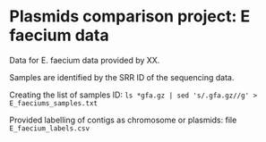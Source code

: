 # Plasmids comparison project: E faecium data

Data for E. faecium data provided by XX.

Samples are identified by the SRR ID of the sequencing data.

Creating the list of samples ID:
`ls *gfa.gz | sed 's/.gfa.gz//g' > E_faeciums_samples.txt`

Provided labelling of contigs as chromosome or plasmids: file `E_faecium_labels.csv`
